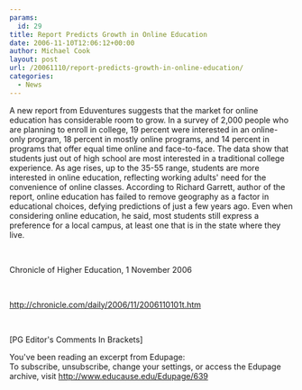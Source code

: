 ```yaml
---
params:
  id: 29
title: Report Predicts Growth in Online Education
date: 2006-11-10T12:06:12+00:00
author: Michael Cook
layout: post
url: /20061110/report-predicts-growth-in-online-education/
categories:
  - News
---
```

<p align="left">
  <p align="left">
    A new report from Eduventures suggests that the market for online education has considerable room to grow. In a survey of 2,000 people who are planning to enroll in college, 19 percent were interested in an online-only program, 18 percent in mostly online programs, and 14 percent in programs that offer equal time online and face-to-face. The data show that students just out of high school are most interested in a traditional college experience. As age rises, up to the 35-55 range, students are more interested in online education, reflecting working adults' need for the convenience of online classes. According to Richard Garrett, author of the report, online education has failed to remove geography as a factor in educational choices, defying predictions of just a few years ago. Even when considering online education, he said, most students still express a preference for a local campus, at least one that is in the state where they live.
  </p>

  <p align="left">
    &nbsp;
  </p>

  <p align="left">
    Chronicle of Higher Education, 1 November 2006
  </p>

  <p align="left">
    &nbsp;
  </p>

  <p align="left">
    <a href="http://chronicle.com/daily/2006/11/2006110101t.htm" target="_blank">http://chronicle.com/daily/2006/11/2006110101t.htm</a>
  </p>

  <p align="left">
    &nbsp;
  </p>

  <p align="left">
    [PG Editor's Comments In Brackets]
  </p>

  <p align="left">
    <p align="left">
      You've been reading an excerpt from Edupage:<br /> To subscribe, unsubscribe, change your settings, or access the Edupage archive, visit <a href="http://www.educause.edu/Edupage/639" target="_blank">http://www.educause.edu/Edupage/639</a>
    </p>
